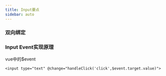```yaml
---
title: Input要点
sidebar: auto
---
```


### 双向绑定

### Input Event实现原理
vue中的$event

```vue
<input type="text" @change="handleClick('click',$event.target.value)">
```

